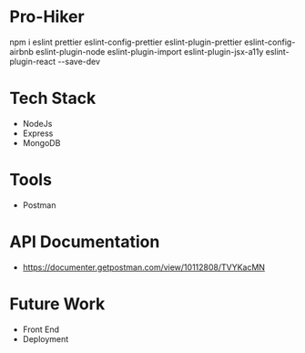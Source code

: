 # Pro-Hiker

npm i eslint prettier eslint-config-prettier eslint-plugin-prettier eslint-config-airbnb eslint-plugin-node eslint-plugin-import eslint-plugin-jsx-a11y eslint-plugin-react --save-dev

# Tech Stack

- NodeJs
- Express
- MongoDB

# Tools

- Postman

# API Documentation

- https://documenter.getpostman.com/view/10112808/TVYKacMN

# Future Work

- Front End
- Deployment


